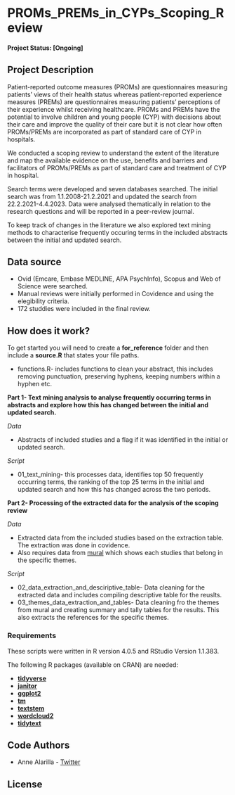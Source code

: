 # PROMs_PREMs_in_CYPs_Scoping_Review
#### Project Status: [Ongoing]

## Project Description
Patient-reported outcome measures (PROMs) are questionnaires measuring patients’ views of their health status whereas patient-reported experience measures (PREMs) are questionnaires measuring patients’ perceptions of their experience whilst receiving healthcare. PROMs and PREMs have the potential to involve children and young people (CYP) with decisions about their care and improve the quality of their care but it is not clear how often PROMs/PREMs are incorporated as part of standard care of CYP in hospitals. 

We conducted a scoping review to understand the extent of the literature and map the available evidence on the use, benefits and barriers and facilitators of PROMs/PREMs as part of standard care and treatment of CYP in hospital.

Search terms were developed and seven databases searched. The initial search was from 1.1.2008-21.2.2021 and updated the search from 22.2.2021-4.4.2023. Data were analysed thematically in relation to the research questions and will be reported in a peer-review journal. 

To keep track of changes in the literature we also explored text mining methods to characterise frequently occuring terms in the included abstracts between the initial and updated search. 

## Data source
 * Ovid (Emcare, Embase MEDLINE, APA PsychInfo), Scopus and Web of Science were searched.
 * Manual reviews were initially performed in Covidence and using the elegibility criteria.
 * 172 studdies were included in the final review. 

## How does it work?
To get started you will need to create a **for_reference** folder and then include a **source.R**  that states your file paths. 

* functions.R- includes functions to clean your abstract, this includes removing punctuation, preserving hyphens, keeping numbers within a hyphen etc.  

**Part 1- Text mining analysis to analyse frequently occurring terms in abstracts and explore how this has changed between the initial and updated search.**  

*Data*

* Abstracts of included studies and a flag if it was identified in the initial or updated search.

*Script*

* 01_text_mining- this processes data, identifies top 50 frequently occurring terms, the ranking of the top 25 terms in the initial and updated search and how this has changed across the two periods. 

**Part 2- Processing of the extracted data for the analysis of the scoping review**

*Data*

* Extracted data from the included studies based on the extraction table. The extraction was done in covidence. 
* Also requires data from [mural](https://app.mural.co/t/promspremsscopingreview1752/m/promspremsscopingreview1752/1691762102261/a248b97f0fd34ecc1479cd5e532c4fa9e7e47fab?sender=ua702a75d65081b93fc770599) which shows each studies that belong in the specific themes.

*Script*

* 02_data_extraction_and_desciriptive_table- Data cleaning for the extracted data and includes compiling descriptive table for the reuslts. 
* 03_themes_data_extraction_and_tables- Data cleaning fro the themes from mural and creating summary and tally tables for the results. This also extracts the references for the specific themes. 

### Requirements 

These scripts were written in R version 4.0.5 and RStudio Version 1.1.383.

The following R packages (available on CRAN) are needed: 
* [**tidyverse**](https://www.tidyverse.org/)
* [**janitor**](https://cran.r-project.org/web/packages/janitor/vignettes/janitor.html)
* [**ggplot2**](https://ggplot2.tidyverse.org/)
* [**tm**](https://cran.r-project.org/web/packages/tm/index.html)
* [**textstem**](https://cran.r-project.org/web/packages/textstem/textstem.pdf)
* [**wordcloud2**](https://cran.r-project.org/web/packages/wordcloud2/vignettes/wordcloud.html)
* [**tidytext**](https://cran.r-project.org/web/packages/tidytext/vignettes/tidytext.html)

## Code Authors

* Anne Alarilla - [Twitter](https://twitter.com/alarillaanne)

## License
